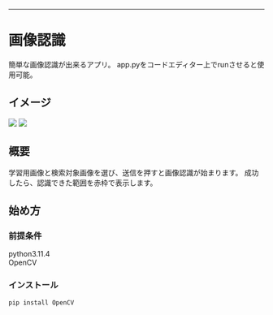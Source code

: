 ---

# 画像認識

簡単な画像認識が出来るアプリ。
app.pyをコードエディター上でrunさせると使用可能。

## イメージ
<img src="https://github.com/itoJina/Image-Recognition-practice-/assets/74310455/4080ef44-7915-4bfe-8813-4092e1d13633" width:200px>
<img src="https://github.com/itoJina/Image-Recognition-practice-/assets/74310455/77793cfb-4d82-4b43-863f-33dade22696c" width:100px>


## 概要

学習用画像と検索対象画像を選び、送信を押すと画像認識が始まります。
成功したら、認識できた範囲を赤枠で表示します。


## 始め方

### 前提条件

python3.11.4 <br>
OpenCV

### インストール

`pip install OpenCV`
